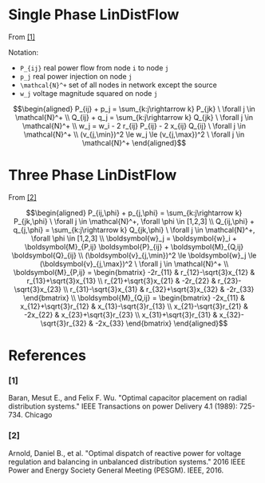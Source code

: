 
# Single Phase LinDistFlow
From [[1]](@ref)

Notation:
- ``P_{ij}`` real power flow from node ``i`` to node ``j``
- ``p_j`` real power injection on node ``j``
- ``\mathcal{N}^+`` set of all nodes in network except the source
- ``w_j`` voltage magnitude squared on node ``j``

```math
\begin{aligned}
P_{ij} + p_j = \sum_{k:j\rightarrow k} P_{jk} \ \forall j \in \mathcal{N}^+ \\
Q_{ij} + q_j = \sum_{k:j\rightarrow k} Q_{jk} \ \forall j \in \mathcal{N}^+ \\
w_j = w_i - 2 r_{ij} P_{ij} - 2 x_{ij} Q_{ij} \ \forall j \in \mathcal{N}^+ \\
(v_{j,\min})^2 \le w_j \le (v_{j,\max})^2 \ \forall j \in \mathcal{N}^+ 
\end{aligned}
```

# Three Phase LinDistFlow
From [[2]](@ref)
```math
\begin{aligned}
P_{ij,\phi} + p_{j,\phi} = \sum_{k:j\rightarrow k} P_{jk,\phi} \ \forall j \in \mathcal{N}^+, \forall \phi \in [1,2,3] \\
Q_{ij,\phi} + q_{j,\phi} = \sum_{k:j\rightarrow k} Q_{jk,\phi} \ \forall j \in \mathcal{N}^+, \forall \phi \in [1,2,3] \\
\boldsymbol{w}_j = \boldsymbol{w}_i + \boldsymbol{M}_{P,ij} \boldsymbol{P}_{ij} + \boldsymbol{M}_{Q,ij} \boldsymbol{Q}_{ij} \\
(\boldsymbol{v}_{j,\min})^2 \le \boldsymbol{w}_j \le (\boldsymbol{v}_{j,\max})^2 \ \forall j \in \mathcal{N}^+ \\
\boldsymbol{M}_{P,ij} = \begin{bmatrix}
-2r_{11}                & r_{12}-\sqrt{3}x_{12} & r_{13}+\sqrt{3}x_{13} \\
  r_{21}+\sqrt{3}x_{21} & -2r_{22} & r_{23}-\sqrt{3}x_{23} \\
  r_{31}-\sqrt{3}x_{31} & r_{32}+\sqrt{3}x_{32} & -2r_{33}
\end{bmatrix} \\
\boldsymbol{M}_{Q,ij} = \begin{bmatrix}
-2x_{11}                &   x_{12}+\sqrt{3}r_{12} &   x_{13}-\sqrt{3}r_{13} \\
  x_{21}-\sqrt{3}r_{21}  & -2x_{22}                &   x_{23}+\sqrt{3}r_{23} \\
  x_{31}+\sqrt{3}r_{31} &   x_{32}-\sqrt{3}r_{32} & -2x_{33}
\end{bmatrix} 
\end{aligned}
```

# References

### [1]
Baran, Mesut E., and Felix F. Wu. "Optimal capacitor placement on radial distribution systems." IEEE Transactions on power Delivery 4.1 (1989): 725-734.
Chicago	

### [2]
Arnold, Daniel B., et al. "Optimal dispatch of reactive power for voltage regulation and balancing in unbalanced distribution systems." 2016 IEEE Power and Energy Society General Meeting (PESGM). IEEE, 2016.